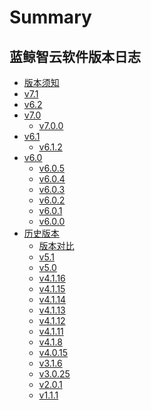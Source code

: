 
# Summary

## 蓝鲸智云软件版本日志
* [版本须知](./intro.md)
* [v7.1](v71.md)
* [v6.2](../6.2/v62.md)
* [v7.0]()
    * [v7.0.0](v700.md)
* [v6.1]()
    * [v6.1.2](../6.1/v612.md)
* [v6.0]()
    * [v6.0.5](../6.0/v6005.md)
    * [v6.0.4](../6.0/v6004.md)
    * [v6.0.3](../6.0/v6003.md)
    * [v6.0.2](../6.0/v6002.md)
    * [v6.0.1](../6.0/v6001.md)
    * [v6.0.0](../6.0/v6000.md)
* [历史版本]()
    * [版本对比](../5.1/README.md)
    * [v5.1](../5.1/v5127.md)
    * [v5.0](../5.1/v5003.md)
    * [v4.1.16](../5.1/v4116.md)
    * [v4.1.15](../5.1/v4115.md)
    * [v4.1.14](../5.1/v4114.md)
    * [v4.1.13](../5.1/v4113.md)
    * [v4.1.12](../5.1/v4112.md)
    * [v4.1.11](../5.1/v4111.md)
    * [v4.1.8](../5.1/v418.md)
    * [v4.0.15](../5.1/v4015.md)
    * [v3.1.6](../5.1/v316.md)
    * [v3.0.25](../5.1/v3025.md)
    * [v2.0.1](../5.1/v201.md)
    * [v1.1.1](../5.1/v111.md)
